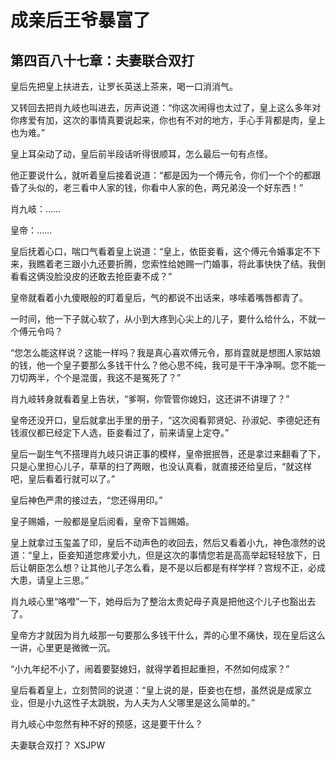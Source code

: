 # 成亲后王爷暴富了 
 ## 第四百八十七章：夫妻联合双打
  皇后先把皇上扶进去，让罗长英送上茶来，喝一口消消气。  
  
 又转回去把肖九岐也叫进去，厉声说道：“你这次闹得也太过了，皇上这么多年对你疼爱有加，这次的事情真要说起来，你也有不对的地方，手心手背都是肉，皇上也为难。”  
  
 皇上耳朵动了动，皇后前半段话听得很顺耳，怎么最后一句有点怪。  
  
 他正要说什么，就听着皇后接着说道：“都是因为一个傅元令，你们一个个的都跟昏了头似的，老三看中人家的钱，你看中人家的色，两兄弟没一个好东西！”  
  
 肖九岐：……  
  
 皇帝：……  
  
 皇后抚着心口，喘口气看着皇上说道：“皇上，依臣妾看，这个傅元令婚事定不下来，我瞧着老三跟小九还要折腾，您索性给她赐一门婚事，将此事快快了结。我倒看看这俩没脸没皮的还敢去抢臣妻不成？”  
  
 皇帝就看着小九傻眼般的盯着皇后，气的都说不出话来，哆嗦着嘴唇都青了。  
  
 一时间，他一下子就心软了，从小到大疼到心尖上的儿子，要什么给什么，不就一个傅元令吗？  
  
 “您怎么能这样说？这能一样吗？我是真心喜欢傅元令，那肖霆就是想图人家姑娘的钱，他一个皇子要那么多钱干什么？他心思不纯，我可是干干净净啊。您不能一刀切两半，个个是混蛋，我这不是冤死了？”  
  
 肖九岐转身就看着皇上告状，“爹啊，你管管你媳妇，这还讲不讲理了？”  
  
 皇帝还没开口，皇后就拿出手里的册子，“这次阅看郭贤妃、孙淑妃、李德妃还有钱淑仪都已经定下人选，臣妾看过了，前来请皇上定夺。”  
  
 皇后一副生气不搭理肖九岐只讲正事的模样，皇帝抿抿唇，还是拿过来翻看了下，只是心里担心儿子，草草的扫了两眼，也没认真看，就直接还给皇后，“就这样吧，皇后看着行就可以了。”  
  
 皇后神色严肃的接过去，“您还得用印。”  
  
 皇子赐婚，一般都是皇后阅看，皇帝下旨赐婚。  
  
 皇上就拿过玉玺盖了印，皇后不动声色的收回去，然后又看着小九，神色凛然的说道：“皇上，臣妾知道您疼爱小九，但是这次的事情您若是高高举起轻轻放下，日后让朝臣怎么想？让其他儿子怎么看，是不是以后都是有样学样？宫规不正，必成大患，请皇上三思。”  
  
 肖九岐心里“咯噔”一下，她母后为了整治太贵妃母子真是把他这个儿子也豁出去了。  
  
 皇帝方才就因为肖九岐那一句要那么多钱干什么，弄的心里不痛快，现在皇后这么一讲，心里更是微微一沉。  
  
 “小九年纪不小了，闹着要娶媳妇，就得学着担起重担，不然如何成家？”  
  
 皇后看着皇上，立刻赞同的说道：“皇上说的是，臣妾也在想，虽然说是成家立业，但是小九这性子太跳脱，为人夫为人父哪里是这么简单的。”  
  
 肖九岐心中忽然有种不好的预感，这是要干什么？  
  
 夫妻联合双打？ 
XSJPW